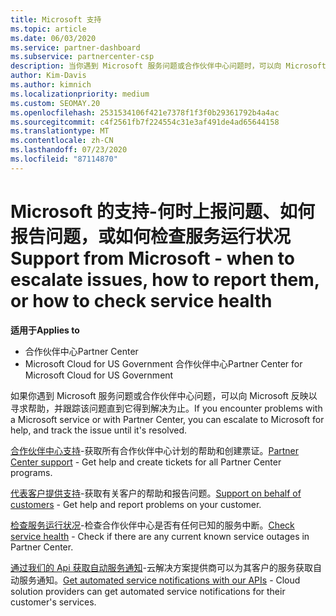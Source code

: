 ```yaml
---
title: Microsoft 支持
ms.topic: article
ms.date: 06/03/2020
ms.service: partner-dashboard
ms.subservice: partnercenter-csp
description: 当你遇到 Microsoft 服务问题或合作伙伴中心问题时，可以向 Microsoft 反映以寻求帮助，并跟踪该问题直到它得到解决为止。
author: Kim-Davis
ms.author: kimnich
ms.localizationpriority: medium
ms.custom: SEOMAY.20
ms.openlocfilehash: 2531534106f421e7378f1f3f0b29361792b4a4ac
ms.sourcegitcommit: c4f2561fb7f224554c31e3af491de4ad65644158
ms.translationtype: MT
ms.contentlocale: zh-CN
ms.lasthandoff: 07/23/2020
ms.locfileid: "87114870"
---
```

# <a name="support-from-microsoft---when-to-escalate-issues-how-to-report-them-or-how-to-check-service-health"></a><span data-ttu-id="da38c-103">Microsoft 的支持-何时上报问题、如何报告问题，或如何检查服务运行状况</span><span class="sxs-lookup"><span data-stu-id="da38c-103">Support from Microsoft - when to escalate issues, how to report them, or how to check service health</span></span>

<span data-ttu-id="da38c-104">**适用于**</span><span class="sxs-lookup"><span data-stu-id="da38c-104">**Applies to**</span></span>

- <span data-ttu-id="da38c-105">合作伙伴中心</span><span class="sxs-lookup"><span data-stu-id="da38c-105">Partner Center</span></span>
- <span data-ttu-id="da38c-106">Microsoft Cloud for US Government 合作伙伴中心</span><span class="sxs-lookup"><span data-stu-id="da38c-106">Partner Center for Microsoft Cloud for US Government</span></span>

<span data-ttu-id="da38c-107">如果你遇到 Microsoft 服务问题或合作伙伴中心问题，可以向 Microsoft 反映以寻求帮助，并跟踪该问题直到它得到解决为止。</span><span class="sxs-lookup"><span data-stu-id="da38c-107">If you encounter problems with a Microsoft service or with Partner Center, you can escalate to Microsoft for help, and track the issue until it's resolved.</span></span>

<span data-ttu-id="da38c-108">[合作伙伴中心支持](report-problems-with-partner-center.md)-获取所有合作伙伴中心计划的帮助和创建票证。</span><span class="sxs-lookup"><span data-stu-id="da38c-108">[Partner Center support](report-problems-with-partner-center.md) - Get help and create tickets for all Partner Center programs.</span></span>

<span data-ttu-id="da38c-109">[代表客户提供支持](report-problems-on-behalf-of-a-customer.md)-获取有关客户的帮助和报告问题。</span><span class="sxs-lookup"><span data-stu-id="da38c-109">[Support on behalf of customers](report-problems-on-behalf-of-a-customer.md) - Get help and report problems on your customer.</span></span>

<span data-ttu-id="da38c-110">[检查服务运行状况](check-service-health.md)-检查合作伙伴中心是否有任何已知的服务中断。</span><span class="sxs-lookup"><span data-stu-id="da38c-110">[Check service health](check-service-health.md) - Check if there are any current known service outages in Partner Center.</span></span>

<span data-ttu-id="da38c-111">[通过我们的 Api 获取自动服务通知](get-automated-service-notifications-with-our-apis.md)-云解决方案提供商可以为其客户的服务获取自动服务通知。</span><span class="sxs-lookup"><span data-stu-id="da38c-111">[Get automated service notifications with our APIs](get-automated-service-notifications-with-our-apis.md) - Cloud solution providers can get automated service notifications for their customer's services.</span></span>


 

 



